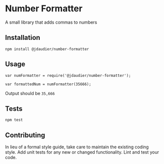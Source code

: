 # Number Formatter

A small library that adds commas to numbers

## Installation

`npm install @jdaudier/number-formatter`

## Usage

    var numFormatter = require('@jdaudier/number-formatter');

    var formattedNum = numFormatter(35666);

Output should be `35,666`

## Tests

`npm test`

## Contributing

In lieu of a formal style guide, take care to maintain the existing coding style. Add unit tests for any new or changed functionality. Lint and test your code.
